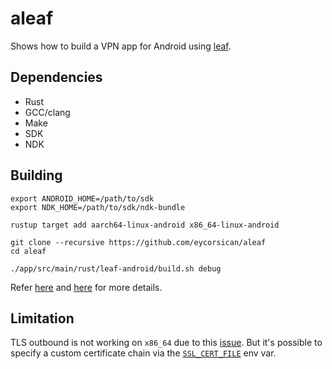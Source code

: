 # aleaf

Shows how to build a VPN app for Android using [leaf](https://github.com/eycorsican/leaf).

## Dependencies

* Rust
* GCC/clang
* Make
* SDK
* NDK

## Building

```
export ANDROID_HOME=/path/to/sdk
export NDK_HOME=/path/to/sdk/ndk-bundle

rustup target add aarch64-linux-android x86_64-linux-android

git clone --recursive https://github.com/eycorsican/aleaf
cd aleaf

./app/src/main/rust/leaf-android/build.sh debug
```

Refer [here](https://mozilla.github.io/firefox-browser-architecture/experiments/2017-09-21-rust-on-android.html) and [here](https://github.com/eycorsican/aleaf/blob/master/.github/workflows/ci.yml) for more details.

## Limitation

TLS outbound is not working on `x86_64` due to this [issue](https://github.com/alexcrichton/openssl-probe/issues/8). But it's possible to specify a custom certificate chain via the [`SSL_CERT_FILE`](https://docs.rs/openssl/0.10.33/openssl/ssl/struct.SslConnectorBuilder.html#method.set_default_verify_paths) env var.
